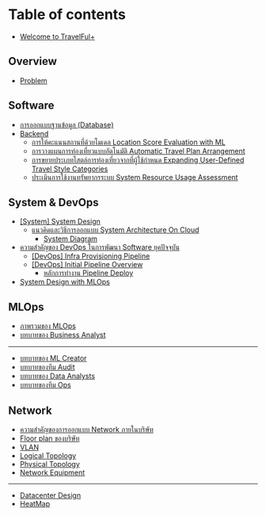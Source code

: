 # Table of contents

* [Welcome to TravelFul+](README.md)

## Overview

* [Problem](overview/problem.md)

## Software

* [การออกแบบฐานข้อมูล (Database)](software/database.md)
* [Backend](software/backend/README.md)
  * [การให้คะแนนสถานที่ด้วยโมเดล Location Score Evaluation with ML](software/backend/location-score-evaluation-with-ml.md)
  * [การวางแผนการท่องเที่ยวแบบอัตโนมัติ Automatic Travel Plan Arrangement](software/backend/automatic-travel-plan-arrangement.md)
  * [การขยายประเภทไสตล์การท่องเที่ยวจากที่ผู้ใช้กำหนด Expanding User-Defined Travel Style Categories](software/backend/expanding-user-defined-travel-style-categories.md)
  * [ประเมินการใช้งานทรัพยากรระบบ System Resource Usage Assessment](software/backend/system-resource-usage-assessment.md)

## System & DevOps

* [\[System\] System Design](system-and-devops/system-system-design/README.md)
  * [แนวคิดและวิธีการออกแบบ System Architecture On Cloud](system-and-devops/system-system-design/system-architecture-on-cloud/README.md)
    * [System Diagram](system-and-devops/system-system-design/system-architecture-on-cloud/system-diagram.md)
* [ความสำคัญของ DevOps ในการพัฒนา Software ยุคปัจจุบัน](system-and-devops/devops-software/README.md)
  * [\[DevOps\] Infra Provisioning Pipeline](system-and-devops/devops-software/devops-infra-provisioning-pipeline.md)
  * [\[DevOps\] Initial Pipeline Overview](system-and-devops/devops-software/devops-initial-pipeline-overview/README.md)
    * [หลักการทำงาน Pipeline Deploy](system-and-devops/devops-software/devops-initial-pipeline-overview/pipeline-deploy.md)
* [System Design with MLOps](system-and-devops/system-design-with-mlops.md)

## MLOps

* [ภาพรวมของ MLOps](mlops/mlops.md)
* [บทบาทของ Business Analyst](mlops/business-analyst.md)

***

* [บทบาทของ ML Creator](ml-creator.md)
* [บทบาทของทีม Audit](audit.md)
* [บทบาทของ Data Analysts](data-analysts.md)
* [บทบาทของทีม Ops](ops.md)

## Network

* [ความสำคัญของการออกแบบ Network ภายในบริษัท](network/network.md)
* [Floor plan ของบริษัท](network/floor-plan.md)
* [VLAN](network/vlan.md)
* [Logical Topology](network/logical-topology.md)
* [Physical Topology](network/physical-topology.md)
* [Network Equipment](network/network-equipment.md)

***

* [Datacenter Design](datacenter-design.md)
* [HeatMap](heatmap.md)
